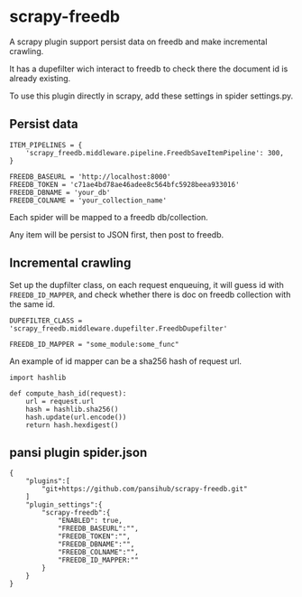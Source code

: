 # scrapy-freedb
A scrapy plugin support persist data on freedb and 
make incremental crawling.

It has a dupefilter wich interact to freedb to check 
there the document id is already existing.

To use this plugin directly in scrapy, add these 
settings in spider settings.py.

## Persist data

    ITEM_PIPELINES = {
        'scrapy_freedb.middleware.pipeline.FreedbSaveItemPipeline': 300,
    }

    FREEDB_BASEURL = 'http://localhost:8000'
    FREEDB_TOKEN = 'c71ae4bd78ae46adee8c564bfc5928beea933016'
    FREEDB_DBNAME = 'your_db'
    FREEDB_COLNAME = 'your_collection_name'
    

Each spider will be mapped to a freedb db/collection.

Any item will be persist to JSON first, then post to freedb. 

## Incremental crawling

Set up the dupfilter class, on each request enqueuing, it will guess id with `FREEDB_ID_MAPPER`, and check whether there is doc on freedb collection with the same id.

    DUPEFILTER_CLASS = 'scrapy_freedb.middleware.dupefilter.FreedbDupefilter'

    FREEDB_ID_MAPPER = "some_module:some_func"

An example of id mapper can be a sha256 hash of request url.

    import hashlib

    def compute_hash_id(request):
        url = request.url
        hash = hashlib.sha256()
        hash.update(url.encode())
        return hash.hexdigest()

## pansi plugin spider.json

    {
        "plugins":[
            "git+https://github.com/pansihub/scrapy-freedb.git"
        ]
        "plugin_settings":{
            "scrapy-freedb":{
                "ENABLED": true,
                "FREEDB_BASEURL":"",
                "FREEDB_TOKEN":"",
                "FREEDB_DBNAME":"",
                "FREEDB_COLNAME":"",
                "FREEDB_ID_MAPPER:""
            }
        }
    }
